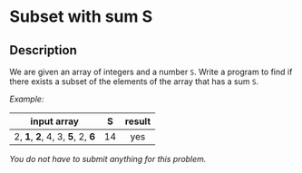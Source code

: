 # Subset with sum S

## Description
We are given an array of integers and a number `S`.
Write a program to find if there exists a subset of the elements of the array that has a sum `S`.

_Example:_

|       input array                      | S  |     result    |
|:--------------------------------------:|:--:|:-------------:|
| 2, **1**, **2**, 4, 3, **5**, 2, **6** | 14 | yes           |

_You do not have to submit anything for this problem._
